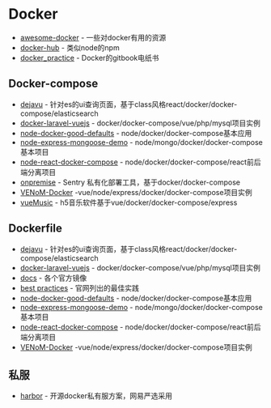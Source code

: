 # Docker

- [awesome-docker](https://github.com/veggiemonk/awesome-docker) - 一些对docker有用的资源
- [docker-hub](https://hub.docker.com/) - 类似node的npm
- [docker_practice](https://github.com/yeasy/docker_practice) - Docker的gitbook电纸书

## Docker-compose

- [dejavu](https://github.com/appbaseio/dejavu) - 针对es的ui查询页面，基于class风格react/docker/docker-compose/elasticsearch
- [docker-laravel-vuejs](https://github.com/gliterd/docker-laravel-vuejs) - docker/docker-compose/vue/php/mysql项目实例
- [node-docker-good-defaults](https://github.com/BretFisher/node-docker-good-defaults) - node/docker/docker-compose基本应用
- [node-express-mongoose-demo](https://github.com/madhums/node-express-mongoose-demo) - node/mongo/docker/docker-compose基本项目
- [node-react-docker-compose](https://github.com/mrcoles/node-react-docker-compose) - node/docker/docker-compose/react前后端分离项目
- [onpremise](https://github.com/getsentry/onpremise) - Sentry 私有化部署工具，基于docker/docker-compose
- [VENoM-Docker](https://github.com/jamesaud/VENoM-Docker) -vue/node/express/docker/docker-compose项目实例
- [vueMusic](https://github.com/xieyezi/vueMusic) - h5音乐软件基于vue/docker/docker-compose/express

## Dockerfile

- [dejavu](https://github.com/appbaseio/dejavu) - 针对es的ui查询页面，基于class风格react/docker/docker-compose/elasticsearch
- [docker-laravel-vuejs](https://github.com/gliterd/docker-laravel-vuejs) - docker/docker-compose/vue/php/mysql项目实例
- [docs](https://github.com/docker-library/docs) - 各个官方镜像
- [best practices](https://docs.docker.com/develop/develop-images/dockerfile_best-practices/) - 官网列出的最佳实践
- [node-docker-good-defaults](https://github.com/BretFisher/node-docker-good-defaults) - node/docker/docker-compose基本应用
- [node-express-mongoose-demo](https://github.com/madhums/node-express-mongoose-demo) - node/mongo/docker/docker-compose基本项目
- [node-react-docker-compose](https://github.com/mrcoles/node-react-docker-compose) - node/docker/docker-compose/react前后端分离项目
- [VENoM-Docker](https://github.com/jamesaud/VENoM-Docker) -vue/node/express/docker/docker-compose项目实例

## 私服

- [harbor](https://github.com/goharbor/harbor) - 开源docker私有服方案，网易严选采用
